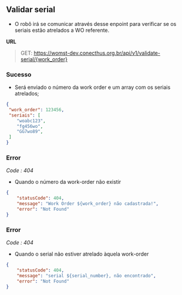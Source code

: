 ## Validar serial
- O robô irá se comunicar através desse enpoint para verificar se os seriais estão atrelados a WO referente.

**URL**
> GET: https://womst-dev.conecthus.org.br/api/v1/validate-serial/{work_order}

### Sucesso

* Será enviado o número da work order e um array com os seriais atrelados; 

```json
{
 "work_order": 123456,
 "seriais": [
    "woabc123",
    "fg456wo",
    "GG7wo89",
 ]
}

```
### Error
*Code : 404*
* Quando o número da work-order não existir
```json
{
    "statusCode": 404,
    "message": "Work Order ${work_order} não cadastrada!",
    "error": "Not Found"
}
```
### Error
*Code : 404*
* Quando o serial não estiver atrelado àquela work-order
```json
{
    "statusCode": 404,
    "message": "serial ${serial_number}, não encontrado",
    "error": "Not Found"
}

